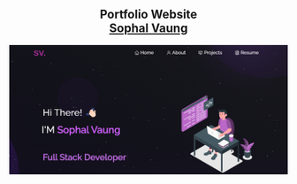 <h2 align="center">
  Portfolio Website<br/>
  <a href="https://vaungsophal.github.io/Portfolio/" target="_blank"> Sophal Vaung</a>
</h2>
<div align="center">
  <img alt="Demo" src="./Images/readme-img1.png" />
</div>

<br/>

